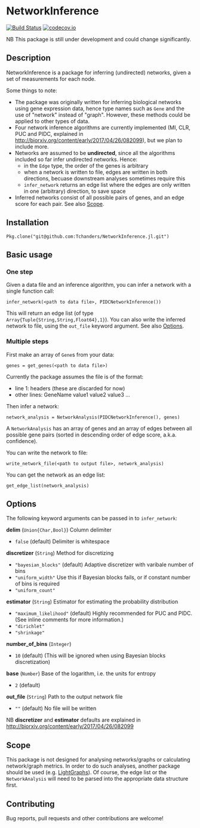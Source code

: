# NetworkInference

[![Build Status](https://travis-ci.org/Tchanders/NetworkInference.jl.svg?branch=master)](https://travis-ci.org/Tchanders/NetworkInference.jl)
[![codecov.io](http://codecov.io/github/Tchanders/NetworkInference.jl/coverage.svg?branch=master)](http://codecov.io/github/Tchanders/NetworkInference.jl?branch=master)

NB This package is still under development and could change significantly.

## Description

NetworkInference is a package for inferring (undirected) networks, given a set of measurements for each node.

Some things to note:
* The package was originally written for inferring biological networks using gene expression data, hence type names such as `Gene` and the use of "network" instead of "graph". However, these methods could be applied to other types of data.
* Four network inference algorithms are currently implemented (MI, CLR, PUC and PIDC, explained in http://biorxiv.org/content/early/2017/04/26/082099), but we plan to include more.
* Networks are assumed to be __undirected__, since all the algorithms included so far infer undirected networks. Hence:
	* in the `Edge` type, the order of the genes is arbitrary
	* when a network is written to file, edges are written in both directions, becuase downstream analyses sometimes require this
	* `infer_network` returns an edge list where the edges are only written in one (arbitrary) direction, to save space
* Inferred networks consist of all possible pairs of genes, and an edge score for each pair. See also [Scope](#scope).

## Installation

`Pkg.clone("git@github.com:Tchanders/NetworkInference.jl.git")`

## Basic usage

### One step

Given a data file and an inference algorithm, you can infer a network with a single function call:

`infer_network(<path to data file>, PIDCNetworkInference())`

This will return an edge list (of type `Array{Tuple{String,String,Float64},1}`). You can also write the inferred network to file, using the `out_file` keyword argument. See also [Options](#options).

### Multiple steps

First make an array of `Gene`s from your data:

`genes = get_genes(<path to data file>)`

Currently the package assumes the file is of the format:
* line 1: headers (these are discarded for now)
* other lines: GeneName value1 value2 value3 ...

Then infer a network:

`network_analysis = NetworkAnalysis(PIDCNetworkInference(), genes)`

A `NetworkAnalysis` has an array of genes and an array of edges between all possible gene pairs (sorted in descending order of edge score, a.k.a. confidence).

You can write the network to file:

`write_network_file(<path to output file>, network_analysis)`

You can get the network as an edge list:

`get_edge_list(network_analysis)`

## Options

The following keyword arguments can be passed in to `infer_network`:

**delim** (`Union{Char,Bool}`) Column delimiter
* `false` (default) Delimiter is whitespace

**discretizer** (`String`) Method for discretizing
* `"bayesian_blocks"` (default) Adaptive discretizer with varibale number of bins
* `"uniform_width"` Use this if Bayesian blocks fails, or if constant number of bins is required
* `"uniform_count"`

**estimator** (`String`) Estimator for estimating the probability distribution
* `"maximum_likelihood"` (default) Highly recommended for PUC and PIDC. (See inline comments for more information.)
* `"dirichlet"`
* `"shrinkage"`

**number_of_bins** (`Integer`)
* `10` (default)
(This will be ignored when using Bayesian blocks discretization)

**base** (`Number`) Base of the logarithm, i.e. the units for entropy
* `2` (default)

**out_file** (`String`) Path to the output network file
* `""` (default) No file will be written

NB **discretizer** and **estimator** defaults are explained in http://biorxiv.org/content/early/2017/04/26/082099

## Scope

This package is not designed for analysing networks/graphs or calculating network/graph metrics. In order to do such analyses, another package should be used (e.g. [LightGraphs](https://github.com/JuliaGraphs/LightGraphs.jl)). Of course, the edge list or the `NetworkAnalysis` will need to be parsed into the appropriate data structure first.

## Contributing

Bug reports, pull requests and other contributions are welcome!

